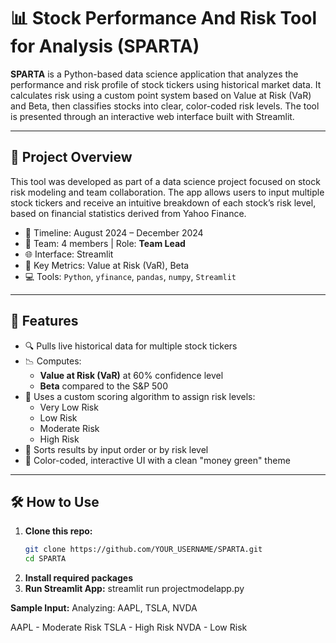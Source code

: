 # 📊 Stock Performance And Risk Tool for Analysis (SPARTA)

**SPARTA** is a Python-based data science application that analyzes the performance and risk profile of stock tickers using historical market data. It calculates risk using a custom point system based on Value at Risk (VaR) and Beta, then classifies stocks into clear, color-coded risk levels. The tool is presented through an interactive web interface built with Streamlit.

---

## 🧠 Project Overview

This tool was developed as part of a data science project focused on stock risk modeling and team collaboration. The app allows users to input multiple stock tickers and receive an intuitive breakdown of each stock’s risk level, based on financial statistics derived from Yahoo Finance.

- 📅 Timeline: August 2024 – December 2024  
- 👥 Team: 4 members | Role: **Team Lead**  
- 🌐 Interface: Streamlit  
- 🧮 Key Metrics: Value at Risk (VaR), Beta  
- 💻 Tools: `Python`, `yfinance`, `pandas`, `numpy`, `Streamlit`

---

## 🚀 Features

- 🔍 Pulls live historical data for multiple stock tickers
- 📉 Computes:
  - **Value at Risk (VaR)** at 60% confidence level
  - **Beta** compared to the S&P 500
- 🎯 Uses a custom scoring algorithm to assign risk levels:
  - Very Low Risk
  - Low Risk
  - Moderate Risk
  - High Risk
- 🧠 Sorts results by input order or by risk level
- 🌈 Color-coded, interactive UI with a clean "money green" theme

---

## 🛠️ How to Use

1. **Clone this repo:**
   ```bash
   git clone https://github.com/YOUR_USERNAME/SPARTA.git
   cd SPARTA
2. **Install required packages**
3. **Run Streamlit App:** 
   streamlit run projectmodelapp.py


**Sample Input:**
Analyzing: AAPL, TSLA, NVDA

AAPL - Moderate Risk
TSLA - High Risk
NVDA - Low Risk